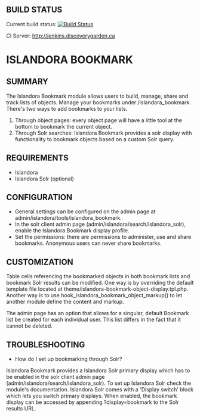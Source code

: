 BUILD STATUS
------------
Current build status:
[![Build Status](https://travis-ci.org/Islandora/islandora_bookmark.png?branch=7.x)](https://travis-ci.org/Islandora/islandora_bookmark)

CI Server:
http://jenkins.discoverygarden.ca

ISLANDORA BOOKMARK
==================

SUMMARY
-------

The Islandora Bookmark module allows users to build, manage, share and track lists of objects.
Manage your bookmarks under /islandora_bookmark. There's two ways to add bookmarks to your lists.
1) Through object pages: every object page will have a little tool at the bottom to bookmark the
current object.
2) Through Solr searches: Islandora Bookmark provides a solr display with functionality to
bookmark objects based on a custom Solr query.


REQUIREMENTS
------------

 * Islandora
 * Islandora Solr (optional)


CONFIGURATION
-------------

 * General settings can be configured on the admin page at admin/islandora/tools/islandora_bookmark.
 * In the solr client admin page (admin/islandora/search/islandora_solr), enable the Islandora Bookmark
   display profile.
 * Set the permissions: there are permissions to administer, use and share bookmarks. Anonymous users can never
   share bookmarks.

CUSTOMIZATION
-------------

Table cells referencing the bookmarked objects in both bookmark lists and bookmark Solr results can be modified.
One way is by overriding the default template file located at theme/islandora-bookmark-object-display.tpl.php.
Another way is to use hook_islandora_bookmark_object_markup() to let another module define the content and markup.

The admin page has an option that allows for a singular, default Bookmark list be created for each individual user.
This list differs in the fact that it cannot be deleted.

TROUBLESHOOTING
---------------

 * How do I set up bookmarking through Solr?

Islandora Bookmark provides a Islandora Solr primary display which has to be enabled in the solr client admin page
(admin/islandora/search/islandora_solr). To set up Islandora Solr check the module's documentation. Islandora Solr comes
with a 'Display switch' block which lets you switch primary displays. When enabled, the bookmark display can be accessed
by appending ?display=bookmark to the Solr results URL.